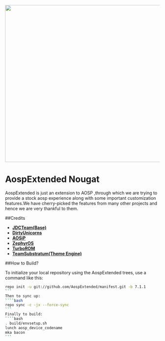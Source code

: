 <img src="https://github.com/AospExtended/manifest/raw/7.1.1/aex_logo.png" width="512px" height="512px" align="center" > 

AospExtended Nougat
===========
AospExtended is just an extension to AOSP ,through which we 
are trying to provide a stock aosp experience along with some important 
customization features.We have cherry-picked the features from many 
other projects and hence we are very thankful to them.

##Credits
* [**JDCTeam(Base)**](https://github.com/AOSP-JF-MM)
* [**DirtyUnicorns**](https://github.com/DirtyUnicorns)
* [**AOSiP**](https://github.com/AOSIP)
* [**ZephyrOS**](https://github.com/Zephyr-OS)
* [**TurboROM**](https://github.com/TurboROM)
* [**TeamSubstratum(Theme Engine)**](https://github.com/TeamSubstratum)

##How to Build?

To initialize your local repository using the AospExtended trees, use a 
command like this:
````bash
repo init -u git://github.com/AospExtended/manifest.git -b 7.1.1
```
Then to sync up:
````bash
repo sync -c -jx --force-sync
```
Finally to build:
````bash
. build/envsetup.sh
lunch aosp_device_codename
mka bacon
```
